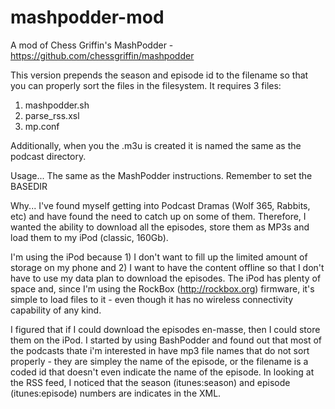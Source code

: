 # mashpodder-mod
A mod of Chess Griffin's MashPodder - https://github.com/chessgriffin/mashpodder

This version prepends the season and episode id to the filename so that you can properly sort the files in the filesystem.
It requires 3 files:
1. mashpodder.sh
2. parse_rss.xsl
3. mp.conf

Additionally, when you the .m3u is created it is named the same as the podcast directory.

Usage...
The same as the MashPodder instructions.
Remember to set the BASEDIR

Why...
I've found myself getting into Podcast Dramas (Wolf 365, Rabbits, etc) and have found the need to catch up on some of them. Therefore, I wanted the ability to download all the episodes, store them as MP3s and load them to my iPod (classic, 160Gb).

I'm using the iPod because 1) I don't want to fill up the limited amount of storage on my phone and 2) I want to have the content offline so that I don't have to use my data plan to download the episodes. The iPod has plenty of space and, since I'm using the RockBox (http://rockbox.org) firmware, it's simple to load files to it - even though it has no wireless connectivity capability of any kind.

I figured that if I could download the episodes en-masse, then I could store them on the iPod. I started by using BashPodder and found out that most of the podcasts thate i'm interested in have mp3 file names that do not sort properly - they are simpley the name of the episode, or the filename is a coded id that doesn't even indicate the name of the episode. In looking at the RSS feed, I noticed that the season (itunes:season) and episode (itunes:episode) numbers are indicates in the XML.

